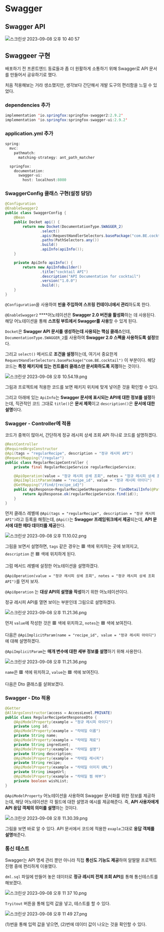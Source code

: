 # Swagger

## Swagger API

![스크린샷 2023-09-08 오후 10 40 57](https://github.com/Heo-y-y/development-blog/assets/112863029/87eaad88-ec6f-426a-8da4-b3b4cb5658e2)

## Swaggeer 구현

배포하기 전 프론트엔드 동료들과 좀 더 원활하게 소통하기 위해 Swagger로 API 문서를 만들어서 공유하기로 했다.

처음 적용해보는 거라 생소했지만, 생각보다 간단해서 개발 도구의 편리함을 느낄 수 있었다.

### dependencies 추가

```java
implementation 'io.springfox:springfox-swagger2:2.9.2'
implementation 'io.springfox:springfox-swagger-ui:2.9.2'
```

### application.yml 추가

```java
spring:
  mvc:
    pathmatch:
      matching-strategy: ant_path_matcher

  springfox:
    documentation:
      swagger-ui:
        host: localhost:8080
```

### SwaggerConfig 클래스 구현(설정 담당)

```java
@Configuration
@EnableSwagger2
public class SwaggerConfig {
    @Bean
    public Docket api() {
        return new Docket(DocumentationType.SWAGGER_2)
                .select()
                .apis(RequestHandlerSelectors.basePackage("com.BE.cocktail"))
                .paths(PathSelectors.any())
                .build()
                .apiInfo(apiInfo());
    }

    private ApiInfo apiInfo() {
        return new ApiInfoBuilder()
                .title("cocktail API")
                .description("API Documentation for cocktail")
                .version("1.0.0")
                .build();
    }
}
```

`@Configuration`을 사용하여 **빈을 주입하여 스프링 컨테이너에서 관리**하도록 한다.

`@EnableSwagger2` ****어노테이션은 **Swagger 2.0 버전을 활성화**하는 데 사용된다. 해당 어노테이션을 통해 **스프링 부트에서 Swagger를 사용**할 수 있게 된다.

`Docket`은 **Swagger API 문서를 생성하는데 사용되는 핵심 클래스**인데, `DocumentationType.SWAGGER_2`를 사용하여 **Swagger 2.0 스펙을 사용하도록 설정**했다.

그리고 `select()` 메서드로 **조건을 설정**하는데, 여기서 중요한게 `RequestHandlerSelectors.basePackage("com.BE.cocktail")` 이 부분이다. 해당 코드는 **특정 패키지에 있는 컨트롤러 클래스만 문서화하도록 지정**하는 것이다.

![스크린샷 2023-09-08 오후 10.54.19.png](https://github.com/Heo-y-y/development-blog/assets/112863029/4d51914a-2b19-4e9c-980d-105cde8876dd)

그림과 프로젝트에 적용한 코드를 보면 패키지 위치에 맞게 넣어준 것을 확인할 수 있다.

그리고 아래에 있는 `ApiInfo`는 **Swagger 문서에 표시되는 API에 대한 정보를 설정**하는데, 직관적인 코드 그대로 `title()`은 **문서 제목**이고 `description()`은 **문서에 대한 설명**이다.

### Swagger - Controller에 적용

코드가 중복이 많아서, 간단하게 정규 레시피 상세 조회 API 하나로 코드를 설명하겠다.

```java
@RestController
@RequiredArgsConstructor
@Api(tags = "regularRecipe", description = "정규 레시피 API")
@RequestMapping("/regular")
public class RegularRecipeController {
    private final RegularRecipeService regularRecipeService;

    @ApiOperation(value = "정규 레시피 상세 조회", notes = "정규 레시피 상세 조회 API")
    @ApiImplicitParam(name = "recipe_id", value = "정규 레시피 아이디")
    @GetMapping("/find/{recipe_id}")
    public ApiResponse<RegularRecipeGetResponseDto> findDetailInfo(@PathVariable("recipe_id") Long id) {
        return ApiResponse.ok(regularRecipeService.find(id));
    }
}
```

먼저 클래스 레벨에 `@Api(tags = "regularRecipe", description = "정규 레시피 API")`라고 등록을 해줬는데, `@Api()`는 **Swagger 프레임워크에서 제공**되는데, **API 문서에 대한 메타 데이터를 제공**한다.

![스크린샷 2023-09-08 오후 11.10.02.png](https://github.com/Heo-y-y/development-blog/assets/112863029/3cfb80fa-f8a3-40e5-8416-f9effbee55d2)

그림을 보면서 설명하면, `tags` 같은 경우는 🟥 색에 위치하는 곳에 보여지고, `description` 은 🟦 색에 위치하게 된다.

그럼 메서드 레벨에 설정한 어노테이션을 설명하겠다.

`@ApiOperation(value = "정규 레시피 상세 조회", notes = "정규 레시피 상세 조회 API")`를 먼저 보자.

`@ApiOperation` 는 **대상 API의 설명을 작성**하기 위한 어노테이션이다.

정규 레시피 API를 열면 보이는 부분인데 그림으로 설명하겠다.

![스크린샷 2023-09-08 오후 11.21.36.png](https://github.com/Heo-y-y/development-blog/assets/112863029/4dceddec-ade8-43b8-b8ea-cb5ab96dc797)

먼저 `value`에 작성한 것은 🟥 색에 위치하고, `notes`는  🟦 색에 보여진다.

다음은 `@ApiImplicitParam(name = "recipe_id", value = "정규 레시피 아이디")`에 대해 설명하겠다.

`@ApiImplicitParam`는 **매개 변수에 대한 세부 정보를 설명**하기 위해 사용한다.

![스크린샷 2023-09-08 오후 11.21.36.png](https://github.com/Heo-y-y/development-blog/assets/112863029/ee6d4827-571f-4242-8620-99facad03cda)

`name`은 🟥 색에 위치하고, `value`는  🟦 색에 보여진다.

다음은 Dto 클래스를 살펴보겠다.

### Swagger - Dto 적용

```java
@Getter
@AllArgsConstructor(access = AccessLevel.PRIVATE)
public class RegularRecipeGetResponseDto {
    @ApiModelProperty(example = "정규 레시피 아이디")
    private Long id;
    @ApiModelProperty(example = "칵테일 이름")
    private String name;
    @ApiModelProperty(example = "칵테일 재료")
    private String ingredient;
    @ApiModelProperty(example = "칵테일 설명")
    private String description;
    @ApiModelProperty(example = "칵테일 레시피")
    private String recipe;
    @ApiModelProperty(example = "칵테일 이미지 URL")
    private String imageUrl;
    @ApiModelProperty(example = "칵테일 찜 여부")
    private boolean wishList;
}
```

`@ApiModelProperty` 어노테이션을 사용하여 Swagger 문서화를 위한 정보를 제공하는데, 해당 어노테이션은 각 필드에 대한 설명과 예시를 제공해준다. 즉, **API 사용자에게 API 응답 객체의 의미를 설명**하는 것이다.

![스크린샷 2023-09-08 오후 11.30.39.png](https://github.com/Heo-y-y/development-blog/assets/112863029/5fdf7f26-be85-4654-b494-a92bce0d8811)

그림을 보면 바로 알 수 있다. API 문서에서 코드에 적용한 `exaple`그대로 **응답 객체를 설명**해준다.

### 통신 테스트

Swagger는 API 명세 관리 뿐만 아니라 직접 **통신도 기능도 제공**하여 알딸딸 프로젝트 진행 중에 편리하게 이용했다.

`dml.sql` 파일에 만들어 놓은 데이터로 **정규 레시피 전체 조회 API**를 통해 통신테스트를 해보겠다.

![스크린샷 2023-09-08 오후 11 37 10.png](https://github.com/Heo-y-y/development-blog/assets/112863029/db88034d-f5d3-48bd-9e02-e6581511dbb6)

`Tryitout` 버튼을 통해 입력 값을 넣고, 테스트를 할 수 있다.

![스크린샷 2023-09-08 오후 11 49 27.png](https://github.com/Heo-y-y/development-blog/assets/112863029/a754fdfa-18f0-4d9f-b0c0-465e3f30884e)

(1)번을 통해 입력 값을 넣으면, (2)번에 데이터 값이 나오는 것을 확인할 수 있다.
